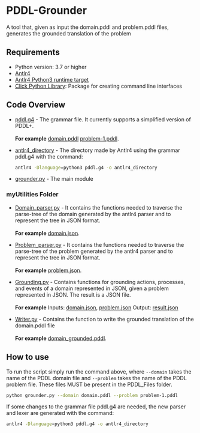# PDDL-Grounder
A tool that, given as input the domain.pddl and problem.pddl files, generates the grounded translation of the problem

## Requirements
* Python version: 3.7 or higher
* [Antlr4](https://www.antlr.org/) 
* [Antlr4 Python3 runtime target](https://www.antlr.org/download.html)
* [Click Python Library](https://click.palletsprojects.com/en/8.1.x/): Package for creating command line interfaces

## Code Overview
* [pddl.g4](pddl.g4) - The grammar file. It currently supports a simplified version of PDDL+.<br/><br/> **For example** [domain.pddl](/domain.pddl) [problem-1.pddl](problem-1.pddl).

* [antlr4_directory](antlr4_directory) - The directory made by Antlr4 using the grammar pddl.g4 with the command: 
  ```bash
  antlr4 -Dlanguage=python3 pddl.g4 -o antlr4_directory
  ```
* [grounder.py](grounder.py) - The main module


### myUtilities Folder
* [Domain_parser.py](/myUtilities/Domain_parser.py) - It contains the functions needed to traverse the parse-tree of the domain generated by the antlr4 parser and to represent the tree in JSON format. <br /><br />**For example** [domain.json](json_results/domain.json).

* [Problem_parser.py](/myUtilities/Problem_parser.py) - It contains the functions needed to traverse the parse-tree of the problem generated by the antlr4 parser and to represent the tree in JSON format. <br /><br />**For example** [problem.json](json_results/problem.json).

* [Grounding.py](/myUtilities/Grounding.py) - Contains functions for grounding actions, processes, and events of a domain represented in JSON, given a problem represented in JSON. The result is a JSON file. <br /><br />
**For example** Inputs: [domain.json](json_results/domain.json), [problem.json](json_results/problem.json)  Output: [result.json](json_results/result.json)

* [Writer.py](/myUtilities/Writer.py) - Contains the function to write the grounded translation of the domain.pddl file <br /><br />**For example** [domain_grounded.pddl](results/domain_grounded.pddl).

## How to use
To run the script simply run the command above, where `--domain` takes the name of the PDDL domain file and `--problem` takes the name of the PDDL problem file. These files MUST be present in the PDDL_Files folder.

```bash
python grounder.py --domain domain.pddl --problem problem-1.pddl
```

If some changes to the grammar file pddl.g4 are needed, the new parser and lexer are generated with the command:
```bash
antlr4 -Dlanguage=python3 pddl.g4 -o antlr4_directory
```
